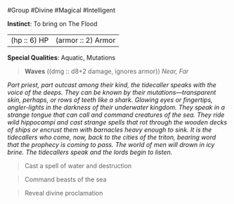 #Group #Divine #Magical #Intelligent

**Instinct**: To bring on The Flood

|       |         |
| ----- | ------- |
| (hp :: 6) HP | (armor :: 2) Armor |

**Special Qualities**: Aquatic, Mutations

> **Waves** ((dmg :: d8+2 damage, ignores armor))
> *Near, Far*

*Part priest, part outcast among their kind, the tidecaller speaks with the voice of the deeps. They can be known by their mutations—transparent skin, perhaps, or rows of teeth like a shark. Glowing eyes or fingertips, angler-lights in the darkness of their underwater kingdom. They speak in a strange tongue that can call and command creatures of the sea. They ride wild hippocampi and cast strange spells that rot through the wooden decks of ships or encrust them with barnacles heavy enough to sink. It is the tidecallers who come, now, back to the cities of the triton, bearing word that the prophecy is coming to pass. The world of men will drown in icy brine. The tidecallers speak and the lords begin to listen.*

>Cast a spell of water and destruction

>Command beasts of the sea

>Reveal divine proclamation